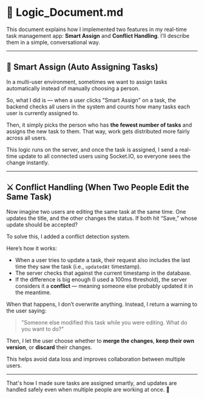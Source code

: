 # 🧠 Logic_Document.md

This document explains how I implemented two features in my real-time task management app: **Smart Assign** and **Conflict Handling**. I'll describe them in a simple, conversational way.

---

## 🔄 Smart Assign (Auto Assigning Tasks)

In a multi-user environment, sometimes we want to assign tasks automatically instead of manually choosing a person.

So, what I did is — when a user clicks "Smart Assign" on a task, the backend checks all users in the system and counts how many tasks each user is currently assigned to.

Then, it simply picks the person who has **the fewest number of tasks** and assigns the new task to them. That way, work gets distributed more fairly across all users.

This logic runs on the server, and once the task is assigned, I send a real-time update to all connected users using Socket.IO, so everyone sees the change instantly.

---

## ⚔️ Conflict Handling (When Two People Edit the Same Task)

Now imagine two users are editing the same task at the same time. One updates the title, and the other changes the status. If both hit “Save,” whose update should be accepted?

To solve this, I added a conflict detection system.

Here’s how it works:
- When a user tries to update a task, their request also includes the last time they saw the task (i.e., `updatedAt` timestamp).
- The server checks that against the current timestamp in the database.
- If the difference is big enough (I used a 100ms threshold), the server considers it a **conflict** — meaning someone else probably updated it in the meantime.

When that happens, I don’t overwrite anything. Instead, I return a warning to the user saying:
> "Someone else modified this task while you were editing. What do you want to do?"

Then, I let the user choose whether to **merge the changes**, **keep their own version**, or **discard** their changes.

This helps avoid data loss and improves collaboration between multiple users.

---

That's how I made sure tasks are assigned smartly, and updates are handled safely even when multiple people are working at once. 🙂
